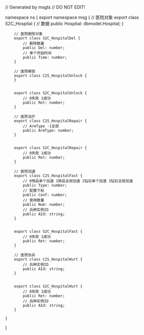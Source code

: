 // Generated by msgts
// DO NOT EDIT!

namespace ns {
	export namespace msg {
		// 医院对象
		export class S2C_Hospital {	
			// 数据
			public Hospital: dbmodel.Hospital; 
		}
		
		// 医院删除对象
		export class S2C_HospitalDel {	
			// 删除数量
			public Del: number; 
			// 单个开始时间
			public Time: number; 
		}
		
		// 医院解锁
		export class C2S_HospitalUnlock {	
		}
		
		
		export class S2C_HospitalUnlock {	
			// 0失败 1成功
			public Ret: number; 
		}
		
		// 医院治疗
		export class C2S_HospitalRepair {	
			// ArmType -1全部
			public ArmType: number; 
		}
		
		
		export class S2C_HospitalRepair {	
			// 0失败 1成功
			public Ret: number; 
		}
		
		// 医院加速
		export class C2S_HospitalFast {	
			// 0物品单个加速 1物品全部加速 2钻石单个加速 3钻石全部加速
			public Type: number; 
			// 配置下标
			public Conf: number; 
			// 使用数量
			public Num: number; 
			// 兵种实例ID
			public AId: string; 
		}
		
		
		export class S2C_HospitalFast {	
			// 0失败 1成功
			public Ret: number; 
		}
		
		// 医院伤兵
		export class C2S_HospitalHurt {	
			// 兵种实例ID
			public AId: string; 
		}
		
		
		export class S2C_HospitalHurt {	
			// 0失败 1成功
			public Ret: number; 
			// 兵种实例ID
			public AId: string; 
		}
		
	}
}
